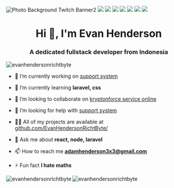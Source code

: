 ![Photo Background Twitch Banner2](https://user-images.githubusercontent.com/58504115/89495644-e737dc80-d7e2-11ea-8604-21560a5195ec.png)
<img src="https://img.shields.io/badge/WHATSAPP-%2325D366.svg?&style=for-the-badge&logo=whatsapp&logoColor=white" /> <img src="https://img.shields.io/badge/facebook-%231877F2.svg?&style=for-the-badge&logo=facebook&logoColor=white" /> <img src="https://img.shields.io/badge/instagram-%23E4405F.svg?&style=for-the-badge&logo=instagram&logoColor=white" /> <img src="https://img.shields.io/badge/twitter-%231DA1F2.svg?&style=for-the-badge&logo=twitter&logoColor=white" /> <img src="https://img.shields.io/badge/linkedin-%230077B5.svg?&style=for-the-badge&logo=linkedin&logoColor=white" /> <img src="https://img.shields.io/badge/youtube-%23FF0000.svg?&style=for-the-badge&logo=youtube&logoColor=white" /> <img src="https://img.shields.io/badge/Steam-%23000000.svg?&style=for-the-badge&logo=steam&logoColor=white" />

<h1 align="center">Hi 👋, I'm Evan Henderson</h1>
<h3 align="center">A dedicated fullstack developer from Indonesia</h3>

<p align="left"> <img src="https://komarev.com/ghpvc/?username=evanhendersonrichtbyte" alt="evanhendersonrichtbyte" /> </p>

- 🔭 I’m currently working on [support system](https://github.com/EvanHendersonRichtByte/support-system)

- 🌱 I’m currently learning **laravel, css**

- 👯 I’m looking to collaborate on [kryptonforce service online](https://github.com/EvanHendersonRichtByte/kryptonforce-service-online)

- 🤔 I’m looking for help with [support system](https://github.com/EvanHendersonRichtByte/support-system)

- 👨‍💻 All of my projects are available at [github.com/EvanHendersonRichtByte/](github.com/EvanHendersonRichtByte/)

- 💬 Ask me about **react, node, laravel**

- 📫 How to reach me **adamhenderson3x3@gmail.com**

- ⚡ Fun fact **I hate maths**

<img align="left" src="https://github-readme-stats.vercel.app/api/top-langs/?username=evanhendersonrichtbyte&layout=default&hide=html" alt="evanhendersonrichtbyte" /><img align="left" src="https://github-readme-stats.vercel.app/api?username=evanhendersonrichtbyte&show_icons=true" alt="evanhendersonrichtbyte" />

<!--
**EvanHendersonRichtByte/EvanHendersonRichtByte** is a ✨ _special_ ✨ repository because its `README.md` (this file) appears on your GitHub profile.

Here are some ideas to get you started:

- 🔭 I’m currently working on ...
- 🌱 I’m currently learning ...
- 👯 I’m looking to collaborate on ...
- 🤔 I’m looking for help with ...
- 💬 Ask me about ...
- 📫 How to reach me: ...
- 😄 Pronouns: ...
- ⚡ Fun fact: ...
-->
